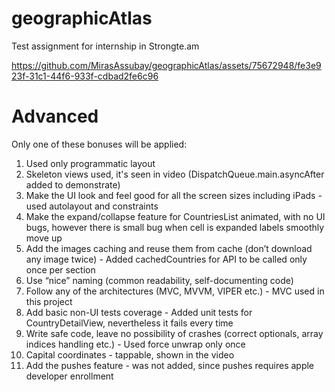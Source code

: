 # geographicAtlas
Test assignment for internship in Strongte.am

https://github.com/MirasAssubay/geographicAtlas/assets/75672948/fe3e923f-31c1-44f6-933f-cdbad2fe6c96

# Advanced 

Only one of these bonuses will be applied: 
1. Used only programmatic layout
2. Skeleton views used, it's seen in video (DispatchQueue.main.asyncAfter added to demonstrate)
3. Make the UI look and feel good for all the screen sizes including iPads - used autolayout and constraints
4. Make the expand/collapse feature for CountriesList animated, with no UI bugs, however there is small bug when cell is expanded
labels smoothly move up
6. Add the images caching and reuse them from cache (don’t download any image twice) - Added cachedCountries for API to be called 
only once per section
8. Use “nice” naming (common readability, self-documenting code)
9. Follow any of the architectures (MVC, MVVM, VIPER etc.) - MVC used in this project
10. Add basic non-UI tests coverage - Added unit tests for CountryDetailView, nevertheless it fails every time 
11. Write safe code, leave no possibility of crashes (correct optionals, array indices handling etc.) - Used force unwrap only once
12. Capital coordinates - tappable, shown in the video
13. Add the pushes feature - was not added, since pushes requires apple developer enrollment
